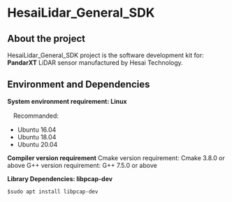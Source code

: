 # HesaiLidar_General_SDK

## About the project
HesaiLidar_General_SDK project is the software development kit for:
**PandarXT** LiDAR sensor manufactured by Hesai Technology.

## Environment and Dependencies
**System environment requirement: Linux**

　Recommanded:  
- Ubuntu 16.04
- Ubuntu 18.04 
- Ubuntu 20.04

**Compiler version requirement**
 Cmake version requirement: Cmake 3.8.0 or above
 G++ version requirement: G++ 7.5.0 or above
 
**Library Dependencies: libpcap-dev**  
```
$sudo apt install libpcap-dev
```
